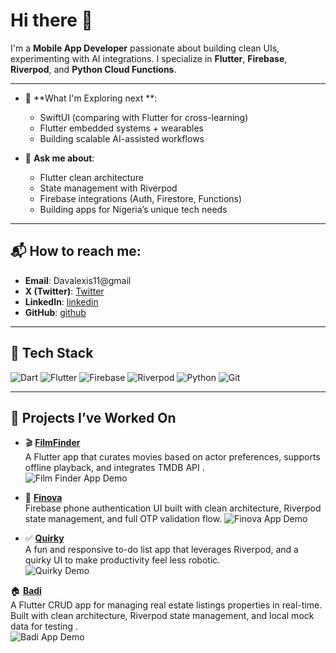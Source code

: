 #  Hi  there  👋



I'm a **Mobile App Developer**
passionate about building clean UIs, 
experimenting with AI integrations. 
I specialize in **Flutter**, **Firebase**, **Riverpod**, and **Python Cloud Functions**.


---

- 🌱 **What I'm Exploring  next **:
  - SwiftUI (comparing with Flutter for cross-learning)
  - Flutter embedded systems + wearables
  - Building scalable AI-assisted workflows
    

- 💬 **Ask me about**:
  - Flutter clean architecture
  - State management with Riverpod
  - Firebase integrations (Auth, Firestore, Functions)
  - Building apps for Nigeria’s unique tech needs

---

## 📬 How to reach me:

- **Email**: Davalexis11@gmail
- **X (Twitter)**: [Twitter](https://x.com/@Davalexis)
- **LinkedIn**: [linkedin](https://linkedin.com/in/yourname)
- **GitHub**: [github](https://github.com/Davalexis)

---

## 🔧 Tech Stack

![Dart](https://img.shields.io/badge/-Dart-0175C2?logo=dart&logoColor=white)
![Flutter](https://img.shields.io/badge/-Flutter-02569B?logo=flutter&logoColor=white)
![Firebase](https://img.shields.io/badge/-Firebase-FFCA28?logo=firebase&logoColor=black)
![Riverpod](https://img.shields.io/badge/-Riverpod-02569B?logo=flutter&logoColor=white)
![Python](https://img.shields.io/badge/-Python-3776AB?logo=python&logoColor=white)
![Git](https://img.shields.io/badge/-Git-F05032?logo=git&logoColor=white)

---


## 🚀 Projects I’ve Worked On

- 🎬 **[FilmFinder](https://github.com/Davalexis/FilmFinder)**  
  A Flutter app that curates movies based on actor preferences, supports offline playback, and integrates TMDB API .  
  ![Film Finder App Demo ](https://your-gif-url-here.com/movieapp.gif)

- 🔐 **[Finova](https://github.com/Davalexis/Finova)**  
  Firebase phone authentication UI built with clean architecture, Riverpod state management, and full OTP validation flow.
  ![Finova App Demo ](https://your-gif-url-here.com/movieapp.gif)

  
 - ✅ **[Quirky](https://github.com/Davalexis/Quirky)**  
  A fun and responsive to-do list app that leverages Riverpod, and a quirky UI to make productivity feel less robotic.  
  ![Quirky Demo](https://your-gif-url-here.com/quirky.gif)


🏠 **[Badi](https://github.com/Davalexis/badi)**  
  A Flutter CRUD app for managing real estate listings  properties in real-time. Built with clean architecture, Riverpod state management, and local mock data for testing .  
  ![Badi App Demo](https://your-gif-url-here.com/badi.gif)


